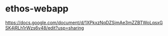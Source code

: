 # ethos-webapp

https://docs.google.com/document/d/1XPkxzNqDZSjmAe3mZZBTWoLqsxGSK4jRLh1rWzs6v48/edit?usp=sharing
